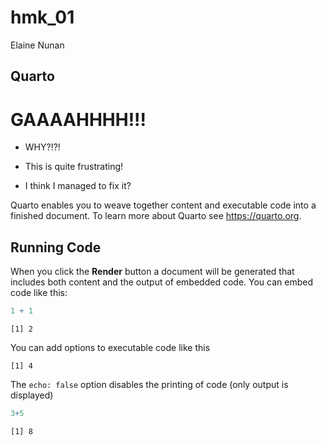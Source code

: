 hmk_01
================
Elaine Nunan

## Quarto

# GAAAAHHHH!!!

-   WHY?!?!

-   This is quite frustrating!

-   I think I managed to fix it?

Quarto enables you to weave together content and executable code into a
finished document. To learn more about Quarto see <https://quarto.org>.

## Running Code

When you click the **Render** button a document will be generated that
includes both content and the output of embedded code. You can embed
code like this:

``` r
1 + 1
```

    [1] 2

You can add options to executable code like this

    [1] 4

The `echo: false` option disables the printing of code (only output is
displayed)

``` r
3+5
```

    [1] 8
